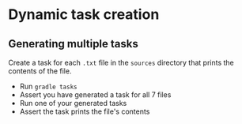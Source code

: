 # Dynamic task creation

## Generating multiple tasks

Create a task for each `.txt` file in the `sources` directory that prints the contents of the file.

- Run `gradle tasks`
- Assert you have generated a task for all 7 files
- Run one of your generated tasks
- Assert the task prints the file's contents
